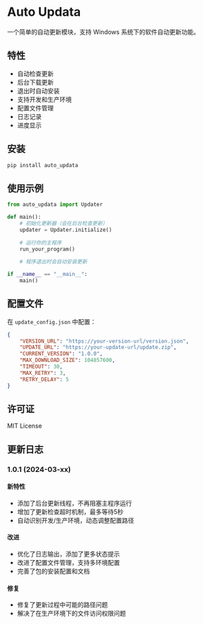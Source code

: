 # Auto Updata

一个简单的自动更新模块，支持 Windows 系统下的软件自动更新功能。

## 特性

- 自动检查更新
- 后台下载更新
- 退出时自动安装
- 支持开发和生产环境
- 配置文件管理
- 日志记录
- 进度显示

## 安装

```bash
pip install auto_updata
```

## 使用示例

```python
from auto_updata import Updater

def main():
    # 初始化更新器（会在后台检查更新）
    updater = Updater.initialize()
    
    # 运行你的主程序
    run_your_program()
    
    # 程序退出时会自动安装更新

if __name__ == "__main__":
    main()
```

## 配置文件

在 `update_config.json` 中配置：

```json
{
    "VERSION_URL": "https://your-version-url/version.json",
    "UPDATE_URL": "https://your-update-url/update.zip",
    "CURRENT_VERSION": "1.0.0",
    "MAX_DOWNLOAD_SIZE": 104857600,
    "TIMEOUT": 30,
    "MAX_RETRY": 3,
    "RETRY_DELAY": 5
}
```

## 许可证

MIT License 

## 更新日志

### 1.0.1 (2024-03-xx)

#### 新特性
- 添加了后台更新线程，不再阻塞主程序运行
- 增加了更新检查超时机制，最多等待5秒
- 自动识别开发/生产环境，动态调整配置路径

#### 改进
- 优化了日志输出，添加了更多状态提示
- 改进了配置文件管理，支持多环境配置
- 完善了包的安装配置和文档

#### 修复
- 修复了更新过程中可能的路径问题
- 解决了在生产环境下的文件访问权限问题 